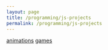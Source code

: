 ```yaml
---
layout: page
title: /programming/js-projects
permalink: /programming/js-projects
---
```


<a href="/programming/js-projects/animations">animations</a> <a href="/programming/js-projects/games">games</a>
